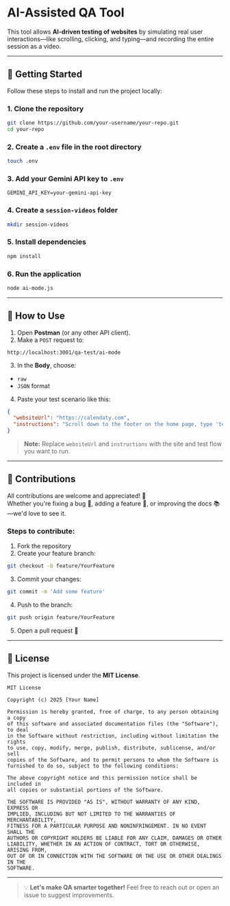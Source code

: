 
# AI-Assisted QA Tool

This tool allows **AI-driven testing of websites** by simulating real user interactions—like scrolling, clicking, and typing—and recording the entire session as a video.

---

## 🚀 Getting Started

Follow these steps to install and run the project locally:

### 1. Clone the repository

```bash
git clone https://github.com/your-username/your-repo.git
cd your-repo
```

### 2. Create a `.env` file in the root directory

```bash
touch .env
```

### 3. Add your Gemini API key to `.env`

```
GEMINI_API_KEY=your-gemini-api-key
```

### 4. Create a `session-videos` folder

```bash
mkdir session-videos
```

### 5. Install dependencies

```bash
npm install
```

### 6. Run the application

```bash
node ai-mode.js
```

---

## 🧪 How to Use

1. Open **Postman** (or any other API client).
2. Make a `POST` request to:

```
http://localhost:3001/qa-test/ai-mode
```

3. In the **Body**, choose:

- `raw`
- `JSON` format

4. Paste your test scenario like this:

```json
{
  "websiteUrl": "https://calendaty.com",
  "instructions": "Scroll down to the footer on the home page, type 'test@example.com' into the input field with placeholder 'Your email address', click on the 'Subscribe' button, and wait 10 seconds."
}
```

> **Note:** Replace `websiteUrl` and `instructions` with the site and test flow you want to run.

---

## 🤝 Contributions

All contributions are welcome and appreciated! 🎉  
Whether you're fixing a bug 🐛, adding a feature 🚀, or improving the docs 📚—we'd love to see it.

### Steps to contribute:

1. Fork the repository
2. Create your feature branch:

```bash
git checkout -b feature/YourFeature
```

3. Commit your changes:

```bash
git commit -m 'Add some feature'
```

4. Push to the branch:

```bash
git push origin feature/YourFeature
```

5. Open a pull request 🚀

---

## 📄 License

This project is licensed under the **MIT License**.

```
MIT License

Copyright (c) 2025 [Your Name]

Permission is hereby granted, free of charge, to any person obtaining a copy
of this software and associated documentation files (the "Software"), to deal
in the Software without restriction, including without limitation the rights
to use, copy, modify, merge, publish, distribute, sublicense, and/or sell
copies of the Software, and to permit persons to whom the Software is
furnished to do so, subject to the following conditions:

The above copyright notice and this permission notice shall be included in
all copies or substantial portions of the Software.

THE SOFTWARE IS PROVIDED "AS IS", WITHOUT WARRANTY OF ANY KIND, EXPRESS OR
IMPLIED, INCLUDING BUT NOT LIMITED TO THE WARRANTIES OF MERCHANTABILITY,
FITNESS FOR A PARTICULAR PURPOSE AND NONINFRINGEMENT. IN NO EVENT SHALL THE
AUTHORS OR COPYRIGHT HOLDERS BE LIABLE FOR ANY CLAIM, DAMAGES OR OTHER
LIABILITY, WHETHER IN AN ACTION OF CONTRACT, TORT OR OTHERWISE, ARISING FROM,
OUT OF OR IN CONNECTION WITH THE SOFTWARE OR THE USE OR OTHER DEALINGS IN THE
SOFTWARE.
```

---

> 💡 **Let's make QA smarter together!** Feel free to reach out or open an issue to suggest improvements.
